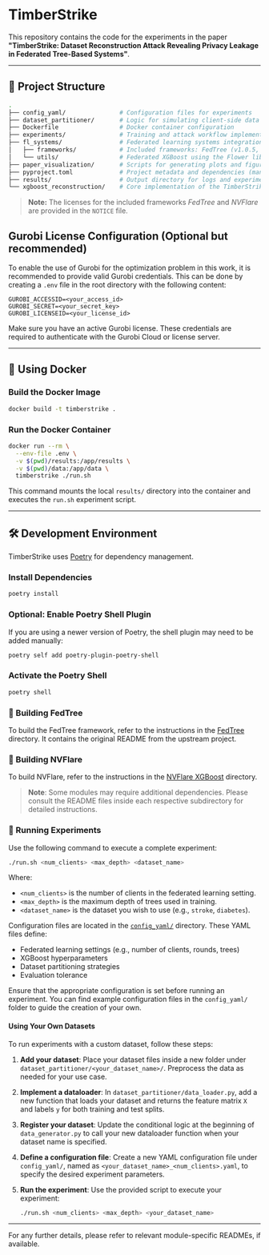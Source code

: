 # TimberStrike

This repository contains the code for the experiments in the paper **"TimberStrike: Dataset Reconstruction Attack Revealing Privacy Leakage in Federated Tree-Based Systems"**.

---

## 📁 Project Structure

```bash
.
├── config_yaml/               # Configuration files for experiments
├── dataset_partitioner/       # Logic for simulating client-side data partitioning
├── Dockerfile                 # Docker container configuration
├── experiments/               # Training and attack workflow implementations
├── fl_systems/                # Federated learning systems integration
│   ├── frameworks/            # Included frameworks: FedTree (v1.0.5, latest) and NVFlare (v2.5)
│   └── utils/                 # Federated XGBoost using the Flower library (i.e., bagging, cyclic, FedXGBllr)
├── paper_visualization/       # Scripts for generating plots and figures used in the paper
├── pyproject.toml             # Project metadata and dependencies (managed via Poetry)
├── results/                   # Output directory for logs and experiment results
└── xgboost_reconstruction/    # Core implementation of the TimberStrike attack
```

> **Note:** The licenses for the included frameworks *FedTree* and *NVFlare* are provided in the `NOTICE` file.

## Gurobi License Configuration (Optional but recommended)

To enable the use of Gurobi for the optimization problem in this work, it is recommended to provide valid Gurobi credentials. This can be done by creating a `.env` file in the root directory with the following content:

```env
GUROBI_ACCESSID=<your_access_id>
GUROBI_SECRET=<your_secret_key>
GUROBI_LICENSEID=<your_license_id>
```

Make sure you have an active Gurobi license. These credentials are required to authenticate with the Gurobi Cloud or license server.

---

## 🐳 Using Docker

### Build the Docker Image

```bash
docker build -t timberstrike .
```

### Run the Docker Container

```bash
docker run --rm \
  --env-file .env \
  -v $(pwd)/results:/app/results \
  -v $(pwd)/data:/app/data \
  timberstrike ./run.sh
```

This command mounts the local `results/` directory into the container and executes the `run.sh` experiment script.

---

## 🛠️ Development Environment

TimberStrike uses [Poetry](https://python-poetry.org/) for dependency management.

### Install Dependencies

```bash
poetry install
```

### Optional: Enable Poetry Shell Plugin

If you are using a newer version of Poetry, the shell plugin may need to be added manually:

```bash
poetry self add poetry-plugin-poetry-shell
```

### Activate the Poetry Shell

```bash
poetry shell
```

### 🧱 Building FedTree

To build the FedTree framework, refer to the instructions in the [FedTree](fl_systems/frameworks/FedTree/) directory. It contains the original README from the upstream project.

### 🧱 Building NVFlare

To build NVFlare, refer to the instructions in the [NVFlare XGBoost](fl_systems/frameworks/NVFlare/xgboost) directory.

> **Note**: Some modules may require additional dependencies. Please consult the README files inside each respective subdirectory for detailed instructions.

### 🚀 Running Experiments

Use the following command to execute a complete experiment:

```bash
./run.sh <num_clients> <max_depth> <dataset_name>
```

Where:

- `<num_clients>` is the number of clients in the federated learning setting.
- `<max_depth>` is the maximum depth of trees used in training.
- `<dataset_name>` is the dataset you wish to use (e.g., `stroke`, `diabetes`).

Configuration files are located in the [`config_yaml/`](config_yaml/) directory. These YAML files define:

- Federated learning settings (e.g., number of clients, rounds, trees)
- XGBoost hyperparameters
- Dataset partitioning strategies
- Evaluation tolerance

Ensure that the appropriate configuration is set before running an experiment.
You can find example configuration files in the `config_yaml/` folder to guide the creation of your own.

#### Using Your Own Datasets

To run experiments with a custom dataset, follow these steps:

1. **Add your dataset**:
   Place your dataset files inside a new folder under `dataset_partitioner/<your_dataset_name>/`. Preprocess the data as needed for your use case.

2. **Implement a dataloader**:
   In `dataset_partitioner/data_loader.py`, add a new function that loads your dataset and returns the feature matrix `X` and labels `y` for both training and test splits.

3. **Register your dataset**:
   Update the conditional logic at the beginning of `data_generator.py` to call your new dataloader function when your dataset name is specified.

4. **Define a configuration file**:
   Create a new YAML configuration file under `config_yaml/`, named as `<your_dataset_name>_<num_clients>.yaml`, to specify the desired experiment parameters.

5. **Run the experiment**:
   Use the provided script to execute your experiment:

   ```bash
   ./run.sh <num_clients> <max_depth> <your_dataset_name>
   ```

---
For any further details, please refer to relevant module-specific READMEs, if available.
